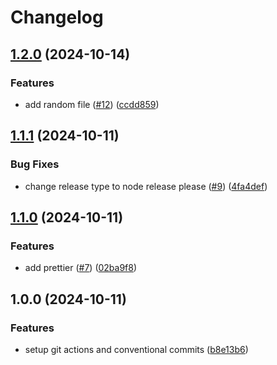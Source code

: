 # Changelog

## [1.2.0](https://github.com/glencostiganFDC/testrepo/compare/v1.1.1...v1.2.0) (2024-10-14)


### Features

* add random file ([#12](https://github.com/glencostiganFDC/testrepo/issues/12)) ([ccdd859](https://github.com/glencostiganFDC/testrepo/commit/ccdd85997c67611759869199102eedf0375f4ce9))

## [1.1.1](https://github.com/glencostiganFDC/testrepo/compare/v1.1.0...v1.1.1) (2024-10-11)


### Bug Fixes

* change release type to node release please ([#9](https://github.com/glencostiganFDC/testrepo/issues/9)) ([4fa4def](https://github.com/glencostiganFDC/testrepo/commit/4fa4def428ef879a9dd162990acefb98d13925db))

## [1.1.0](https://github.com/glencostiganFDC/testrepo/compare/v1.0.0...v1.1.0) (2024-10-11)


### Features

* add prettier ([#7](https://github.com/glencostiganFDC/testrepo/issues/7)) ([02ba9f8](https://github.com/glencostiganFDC/testrepo/commit/02ba9f8efc93f10128dfe7590ab645b5b4f0bc80))

## 1.0.0 (2024-10-11)

### Features

- setup git actions and conventional commits ([b8e13b6](https://github.com/glencostiganFDC/testrepo/commit/b8e13b634457b8b50d955e8e8dc5948f88cf090a))
